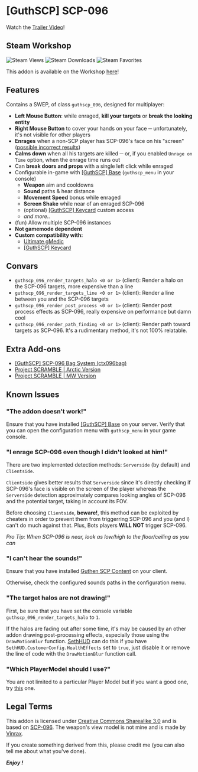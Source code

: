 # [GuthSCP] SCP-096
Watch the [Trailer Video](https://youtu.be/5fAdBu-0r0A)!

## Steam Workshop
![Steam Views](https://img.shields.io/steam/views/3034739264?color=red&style=for-the-badge)
![Steam Downloads](https://img.shields.io/steam/downloads/3034739264?color=red&style=for-the-badge)
![Steam Favorites](https://img.shields.io/steam/favorites/3034739264?color=red&style=for-the-badge)

This addon is available on the Workshop [here](https://steamcommunity.com/sharedfiles/filedetails/?id=3034739264)!

## Features
Contains a SWEP, of class `guthscp_096`, designed for multiplayer:
+ **Left Mouse Button**: while enraged, **kill your targets** or **break the looking entity**
+ **Right Mouse Button** to cover your hands on your face ─ unfortunately, it's not visible for other players
+ **Enrages** when a non-SCP player has SCP-096's face on his "screen" ([possible incorrect results](#known-issues))
+ **Calms down** when all his targets are killed ─ or, if you enabled `Unrage on Time` option, when the enrage time runs out
+ Can **break doors and props** with a single left click while enraged
+ Configurable in-game with [[GuthSCP] Base](https://steamcommunity.com/sharedfiles/filedetails/?id=3034737316) (`guthscp_menu` in your console)
    + **Weapon** aim and cooldowns
    + **Sound** paths & hear distance
    + **Movement Speed** bonus while enraged
    + **Screen Shake** while near of an enraged SCP-096
    + (optional) [[GuthSCP] Keycard](https://steamcommunity.com/sharedfiles/filedetails/?id=3034740776) custom access
    + *and more..*
+ (fun) Allow multiple SCP-096 instances
+ **Not gamemode dependent**
+ **Custom compatibility with:**
    + [Ultimate gMedic](https://www.gmodstore.com/market/view/ultimate-gmedic)
    + [[GuthSCP] Keycard](https://steamcommunity.com/sharedfiles/filedetails/?id=3034740776)

## Convars
+ `guthscp_096_render_targets_halo <0 or 1>` (client): Render a halo on the SCP-096 targets, more expensive than a line
+ `guthscp_096_render_targets_line <0 or 1>` (client): Render a line between you and the SCP-096 targets 
+ `guthscp_096_render_post_process <0 or 1>` (client): Render post process effects as SCP-096, really expensive on performance but damn cool
+ `guthscp_096_render_path_finding <0 or 1>` (client): Render path toward targets as SCP-096. It's a rudimentary method, it's not 100% relatable.

## Extra Add-ons
+ [[GuthSCP] SCP-096 Bag System (ctx096bag)](https://steamcommunity.com/sharedfiles/filedetails/?id=3035662778)
+ [Project SCRAMBLE | Arctic Version](https://steamcommunity.com/sharedfiles/filedetails/?id=2988971057)
+ [Project SCRAMBLE | MW Version](https://steamcommunity.com/sharedfiles/filedetails/?id=2995171251)

## Known Issues
### "The addon doesn't work!"
Ensure that you have installed [[GuthSCP] Base](https://steamcommunity.com/sharedfiles/filedetails/?id=3034737316) on your server. Verify that you can open the configuration menu with `guthscp_menu` in your game console.

### "I enrage SCP-096 even though I didn't looked at him!"
There are two implemented detection methods: `Serverside` (by default) and `Clientside`.

`Clientside` gives better results that `Serverside` since it's directly checking if SCP-096's face is visible on the screen of the player whereas the `Serverside` detection approximately compares looking angles of SCP-096 and the potential target, taking in account its FOV.

Before choosing `Clientside`, **beware!**, this method can be exploited by cheaters in order to prevent them from triggerring SCP-096
and you (and I) can't do much against that. Plus, Bots players **WILL NOT** trigger SCP-096.

*Pro Tip: When SCP-096 is near, look as low/high to the floor/ceiling as you can*

### "I can't hear the sounds!"
Ensure that you have installed [Guthen SCP Content](https://steamcommunity.com/workshop/filedetails/?id=1673048305) on your client.

Otherwise, check the configured sounds paths in the configuration menu. 

### "The target halos are not drawing!"
First, be sure that you have set the console variable `guthscp_096_render_targets_halo` to `1`.

If the halos are fading out after some time, it's may be caused by an other addon drawing post-processing effects, especially those using the `DrawMotionBlur` function. [SethHUD](https://www.gmodstore.com/market/view/seth-hud) can do this if you have `SethHUD.CustomerConfig.HealthEffects` set to `true`, just disable it or remove the line of code with the `DrawMotionBlur` function call.

### "Which PlayerModel should I use?"
You are not limited to a particular Player Model but if you want a good one, try [this](https://steamcommunity.com/sharedfiles/filedetails/?id=958509894) one. 

## Legal Terms
This addon is licensed under [Creative Commons Sharealike 3.0](https://creativecommons.org/licenses/by-sa/3.0/) and is based on [SCP-096](http://scp-wiki.wikidot.com/scp-096). The weapon's view model is not mine and is made by [Vinrax](https://steamcommunity.com/id/vinrax ).

If you create something derived from this, please credit me (you can also tell me about what you've done).

***Enjoy !***
